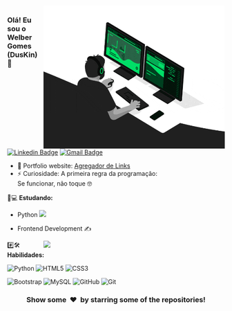 <img align="right" src="developer.gif" alt="Coder GIF" width="420" height="330">



### Olá! Eu sou o Welber Gomes (DusKin) 👋
[![Linkedin Badge](https://img.shields.io/badge/-duskin-blue?style=flat-square&logo=Linkedin&logoColor=white&link=https://www.linkedin.com/in/duskin-dev/)](https://www.linkedin.com/in/duskin-dev/)
[![Gmail Badge](https://img.shields.io/badge/-dduskindev@gmail.com-c14438?style=flat-square&logo=Gmail&logoColor=white&link=mailto:dduskindev@gmail.com)](mailto:dduskindev@gmail.com) 

- 🎯 Portfolio website: [Agregador de Links](https://duskindev.github.io/Dev-Links)
- ⚡ Curiosidade: A primeira regra da programação: </br> Se funcionar, não toque 🤓

🚀💻 **Estudando:**
- Python <img src="https://media.giphy.com/media/WUlplcMpOCEmTGBtBW/giphy.gif" width="30"> </br>
- Frontend Development  ✍️ </br>

    <a href="https://github.com/DusKinDEV/github-readme-stats" title="Go to Source">
      <img align="right" width=420 height="auto" src=["https://github-readme-stats.vercel.app/api?username=DusKinDEV&show_icons=true&theme=dark&border_color=61dafb&hide_border=true&include_all_commits=true"](https://github-readme-stats.vercel.app/api?username=DusKinDEV&show_icons=true&theme=dark&border_color=61dafb&hide_border=true&include_all_commits=true) />
    </a>
    
#️⃣🛠 **Habilidades:**

![Python](https://img.shields.io/badge/-Python-000000?style=flat&logo=python)
![HTML5](https://img.shields.io/badge/-HTML5-000000?style=flat&logo=HTML5)
![CSS3](https://img.shields.io/badge/-CSS3-000000?style=flat&logo=CSS3)

![Bootstrap](https://img.shields.io/badge/-Bootstrap-000000?style=flat&logo=bootstrap)
![MySQL](https://img.shields.io/badge/-MySQL-000000?style=flat&logo=MySQL)
![GitHub](https://img.shields.io/badge/-GitHub-000000?style=flat&logo=github&logoColor=FFFFFF)
![Git](https://img.shields.io/badge/-Git-000000?style=flat&logo=git&logoColor=F05032)

<div align="center">
    <h3 align="center">Show some &nbsp;❤️&nbsp; by starring some of the repositories!</h3>
</div>
